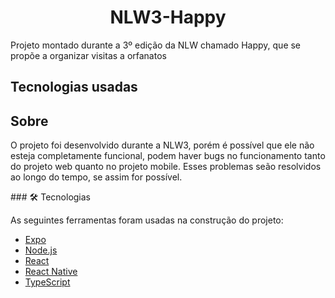 <h1 align='center'>NLW3-Happy</h1>
<p>Projeto montado durante a 3º edição da NLW chamado Happy, que se propõe a organizar visitas a orfanatos</p>
<h2>Tecnologias usadas</h2>
<p></p>
<h2>Sobre</h2>
<p>O projeto foi desenvolvido durante a NLW3, porém é possível que ele não esteja completamente funcional, podem haver bugs no funcionamento tanto do projeto web quanto no projeto mobile. Esses problemas seão resolvidos ao longo do tempo, se assim for possível.</p>
### 🛠 Tecnologias

As seguintes ferramentas foram usadas na construção do projeto:

- [Expo](https://expo.io/)
- [Node.js](https://nodejs.org/en/)
- [React](https://pt-br.reactjs.org/)
- [React Native](https://reactnative.dev/)
- [TypeScript](https://www.typescriptlang.org/)
